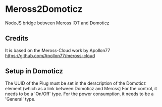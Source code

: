 # Meross2Domoticz
NodeJS bridge between Meross IOT and Domoticz

## Credits
It is based on the Meross-Cloud work by Apollon77
https://github.com/Apollon77/meross-cloud

## Setup in Domoticz
The UUID of the Plug must be set in the derscription of the Domoticz element (which as a link between Domoticz and Meross)
For the control, it needs to be a 'On/Off' type.
For the power consumption, it needs to be a 'General' type.
